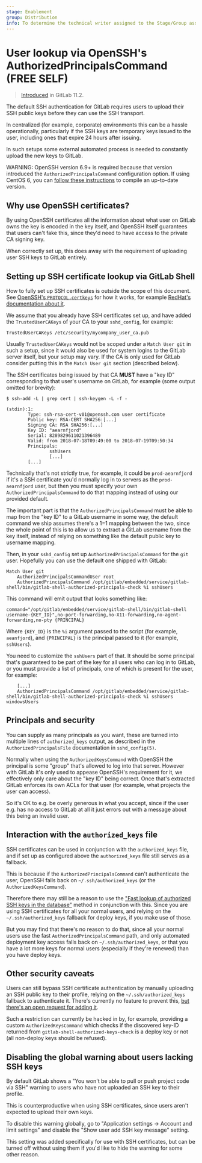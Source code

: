 ```yaml
---
stage: Enablement
group: Distribution
info: To determine the technical writer assigned to the Stage/Group associated with this page, see https://about.gitlab.com/handbook/engineering/ux/technical-writing/#assignments
---
```


# User lookup via OpenSSH's AuthorizedPrincipalsCommand **(FREE SELF)**

> [Introduced](https://gitlab.com/gitlab-org/gitlab-foss/-/merge_requests/19911) in GitLab 11.2.

The default SSH authentication for GitLab requires users to upload their SSH
public keys before they can use the SSH transport.

In centralized (for example, corporate) environments this can be a hassle
operationally, particularly if the SSH keys are temporary keys issued to the
user, including ones that expire 24 hours after issuing.

In such setups some external automated process is needed to constantly
upload the new keys to GitLab.

WARNING:
OpenSSH version 6.9+ is required because that version
introduced the `AuthorizedPrincipalsCommand` configuration option. If
using CentOS 6, you can [follow these
instructions](fast_ssh_key_lookup.html#compiling-a-custom-version-of-openssh-for-centos-6)
to compile an up-to-date version.

## Why use OpenSSH certificates?

By using OpenSSH certificates all the information about what user on
GitLab owns the key is encoded in the key itself, and OpenSSH itself
guarantees that users can't fake this, since they'd need to have
access to the private CA signing key.

When correctly set up, this does away with the requirement of
uploading user SSH keys to GitLab entirely.

## Setting up SSH certificate lookup via GitLab Shell

How to fully set up SSH certificates is outside the scope of this
document. See [OpenSSH's
`PROTOCOL.certkeys`](https://cvsweb.openbsd.org/cgi-bin/cvsweb/src/usr.bin/ssh/PROTOCOL.certkeys?annotate=HEAD)
for how it works, for example [RedHat's documentation about
it](https://access.redhat.com/documentation/en-us/red_hat_enterprise_linux/6/html/deployment_guide/sec-using_openssh_certificate_authentication).

We assume that you already have SSH certificates set up, and have
added the `TrustedUserCAKeys` of your CA to your `sshd_config`, for example:

```plaintext
TrustedUserCAKeys /etc/security/mycompany_user_ca.pub
```

Usually `TrustedUserCAKeys` would not be scoped under a `Match User
git` in such a setup, since it would also be used for system logins to
the GitLab server itself, but your setup may vary. If the CA is only
used for GitLab consider putting this in the `Match User git` section
(described below).

The SSH certificates being issued by that CA **MUST** have a "key ID"
corresponding to that user's username on GitLab, for example (some output
omitted for brevity):

```shell
$ ssh-add -L | grep cert | ssh-keygen -L -f -

(stdin):1:
        Type: ssh-rsa-cert-v01@openssh.com user certificate
        Public key: RSA-CERT SHA256:[...]
        Signing CA: RSA SHA256:[...]
        Key ID: "aearnfjord"
        Serial: 8289829611021396489
        Valid: from 2018-07-18T09:49:00 to 2018-07-19T09:50:34
        Principals:
                sshUsers
                [...]
        [...]
```

Technically that's not strictly true, for example, it could be
`prod-aearnfjord` if it's a SSH certificate you'd normally log in to
servers as the `prod-aearnfjord` user, but then you must specify your
own `AuthorizedPrincipalsCommand` to do that mapping instead of using
our provided default.

The important part is that the `AuthorizedPrincipalsCommand` must be
able to map from the "key ID" to a GitLab username in some way, the
default command we ship assumes there's a 1=1 mapping between the two,
since the whole point of this is to allow us to extract a GitLab
username from the key itself, instead of relying on something like the
default public key to username mapping.

Then, in your `sshd_config` set up `AuthorizedPrincipalsCommand` for
the `git` user. Hopefully you can use the default one shipped with
GitLab:

```plaintext
Match User git
    AuthorizedPrincipalsCommandUser root
    AuthorizedPrincipalsCommand /opt/gitlab/embedded/service/gitlab-shell/bin/gitlab-shell-authorized-principals-check %i sshUsers
```

This command will emit output that looks something like:

```shell
command="/opt/gitlab/embedded/service/gitlab-shell/bin/gitlab-shell username-{KEY_ID}",no-port-forwarding,no-X11-forwarding,no-agent-forwarding,no-pty {PRINCIPAL}
```

Where `{KEY_ID}` is the `%i` argument passed to the script
(for example, `aeanfjord`), and `{PRINCIPAL}` is the principal passed to it
(for example, `sshUsers`).

You need to customize the `sshUsers` part of that. It should be
some principal that's guaranteed to be part of the key for all users
who can log in to GitLab, or you must provide a list of principals,
one of which is present for the user, for example:

```plaintext
    [...]
    AuthorizedPrincipalsCommand /opt/gitlab/embedded/service/gitlab-shell/bin/gitlab-shell-authorized-principals-check %i sshUsers windowsUsers
```

## Principals and security

You can supply as many principals as you want, these are turned
into multiple lines of `authorized_keys` output, as described in the
`AuthorizedPrincipalsFile` documentation in `sshd_config(5)`.

Normally when using the `AuthorizedKeysCommand` with OpenSSH the
principal is some "group" that's allowed to log into that
server. However with GitLab it's only used to appease OpenSSH's
requirement for it, we effectively only care about the "key ID" being
correct. Once that's extracted GitLab enforces its own ACLs for
that user (for example, what projects the user can access).

So it's OK to e.g. be overly generous in what you accept, since if the
user e.g. has no access to GitLab at all it just errors out with a
message about this being an invalid user.

## Interaction with the `authorized_keys` file

SSH certificates can be used in conjunction with the `authorized_keys`
file, and if set up as configured above the `authorized_keys` file
still serves as a fallback.

This is because if the `AuthorizedPrincipalsCommand` can't
authenticate the user, OpenSSH falls back on
`~/.ssh/authorized_keys` (or the `AuthorizedKeysCommand`).

Therefore there may still be a reason to use the ["Fast lookup of
authorized SSH keys in the database"](fast_ssh_key_lookup.html) method
in conjunction with this. Since you are using SSH certificates for
all your normal users, and relying on the `~/.ssh/authorized_keys`
fallback for deploy keys, if you make use of those.

But you may find that there's no reason to do that, since all your
normal users use the fast `AuthorizedPrincipalsCommand` path, and
only automated deployment key access falls back on
`~/.ssh/authorized_keys`, or that you have a lot more keys for normal
users (especially if they're renewed) than you have deploy keys.

## Other security caveats

Users can still bypass SSH certificate authentication by manually
uploading an SSH public key to their profile, relying on the
`~/.ssh/authorized_keys` fallback to authenticate it. There's
currently no feature to prevent this, [but there's an open request for
adding it](https://gitlab.com/gitlab-org/gitlab/-/issues/23260).

Such a restriction can currently be hacked in by, for example, providing a
custom `AuthorizedKeysCommand` which checks if the discovered key-ID
returned from `gitlab-shell-authorized-keys-check` is a deploy key or
not (all non-deploy keys should be refused).

## Disabling the global warning about users lacking SSH keys

By default GitLab shows a "You won't be able to pull or push
project code via SSH" warning to users who have not uploaded an SSH
key to their profile.

This is counterproductive when using SSH certificates, since users
aren't expected to upload their own keys.

To disable this warning globally, go to "Application settings ->
Account and limit settings" and disable the "Show user add SSH key
message" setting.

This setting was added specifically for use with SSH certificates, but
can be turned off without using them if you'd like to hide the warning
for some other reason.
